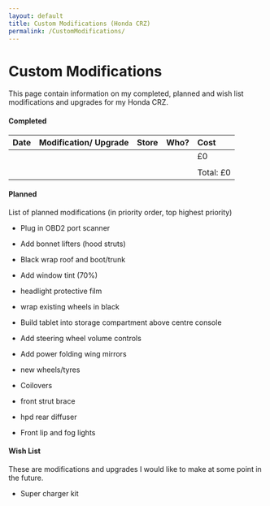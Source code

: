 ```yaml
---
layout: default
title: Custom Modifications (Honda CRZ)
permalink: /CustomModifications/
---
```


# Custom Modifications

This page contain information on my completed, planned and wish list modifications and upgrades for my Honda CRZ.


#### Completed

| Date | Modification/ Upgrade  | Store | Who? | Cost | 
|:-----|:------|:-----|:------|:-----|
|  |  |  |  | £0 | 
|  |  |  |  |    | 
|  |  |  |  | Total: £0 | 


#### Planned

List of planned modifications (in priority order, top highest priority)






* Plug in OBD2 port scanner

* Add bonnet lifters (hood struts)

* Black wrap roof and boot/trunk
* Add window tint (70%)
* headlight protective film

* wrap existing wheels in black

* Build tablet into storage compartment above centre console
* Add steering wheel volume controls
* Add power folding wing mirrors

* new wheels/tyres
* Coilovers
* front strut brace

* hpd rear diffuser 
* Front lip and fog lights


#### Wish List

These are modifications and upgrades I would like to make at some point in the future.

* Super charger kit


